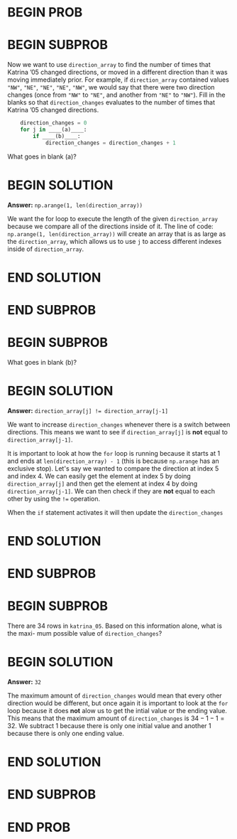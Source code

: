 # BEGIN PROB

# BEGIN SUBPROB

Now we want to use `direction_array` to find the number of times that Katrina ’05 changed
directions, or moved in a different direction than it was moving immediately prior. For
example, if `direction_array` contained values
                        `"NW"`, `"NE"`, `"NE"`, `"NE"`, `"NW"`,
we would say that there were two direction changes (once from `"NW"` to `"NE"`, and another
from `"NE"` to `"NW"`).
Fill in the blanks so that `direction_changes` evaluates to the number of times that Katrina
’05 changed directions.

```py
    direction_changes = 0
    for j in ____(a)____:
        if ____(b)____:
            direction_changes = direction_changes + 1
```

What goes in blank (a)? 

# BEGIN SOLUTION

**Answer:** `np.arange(1, len(direction_array))`

We want the for loop to execute the length of the given `direction_array` because we compare all of the directions inside of it. The line of code: `np.arange(1, len(direction_array))` will create an array that is as large as the `direction_array`, which allows us to use `j` to access different indexes inside of `direction_array`.

# END SOLUTION

# END SUBPROB



# BEGIN SUBPROB

What goes in blank (b)?

# BEGIN SOLUTION

**Answer:** `direction_array[j] != direction_array[j-1]`

We want to increase `direction_changes` whenever there is a switch between directions. This means we want to see if `direction_array[j]` is **not** equal to `direction_array[j-1]`.

It is important to look at how the `for` loop is running because it starts at 1 and ends at `len(direction_array) - 1` (this is because `np.arange` has an exclusive stop). Let's say we wanted to compare the direction at index 5 and index 4. We can easily get the element at index 5 by doing `direction_array[j]` and then get the element at index 4 by doing `direction_array[j-1]`. We can then check if they are **not** equal to each other by using the `!=` operation.

When the `if` statement activates it will then update the `direction_changes`

# END SOLUTION

# END SUBPROB



# BEGIN SUBPROB

There are 34 rows in `katrina_05`. Based on this information alone, what is the maxi-
mum possible value of `direction_changes`?

# BEGIN SOLUTION

**Answer:** `32`

The maximum amount of `direction_changes` would mean that every other direction would be different, but once again it is important to look at the `for` loop because it does **not** alow us to get the intial value or the ending value. This means that the maximum amount of `direction_changes` is $34-1-1 = 32$. We subtract 1 because there is only one initial value and another 1 because there is only one ending value.


# END SOLUTION

# END SUBPROB



# END PROB